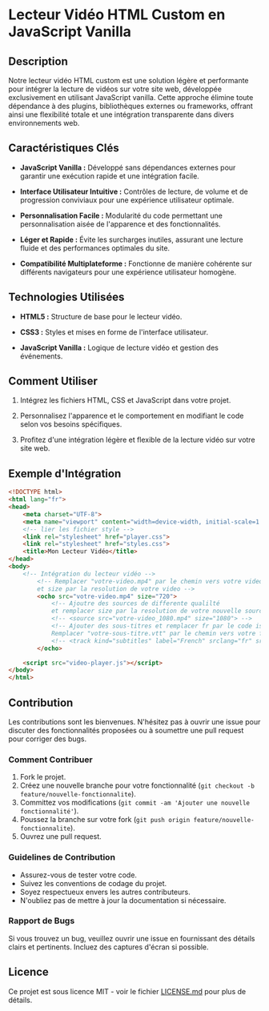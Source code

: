 # Lecteur Vidéo HTML Custom en JavaScript Vanilla

## Description

Notre lecteur vidéo HTML custom est une solution légère et performante pour intégrer la lecture de vidéos sur votre site web, développée exclusivement en utilisant JavaScript vanilla. Cette approche élimine toute dépendance à des plugins, bibliothèques externes ou frameworks, offrant ainsi une flexibilité totale et une intégration transparente dans divers environnements web.

## Caractéristiques Clés

- **JavaScript Vanilla :** Développé sans dépendances externes pour garantir une exécution rapide et une intégration facile.
  
- **Interface Utilisateur Intuitive :** Contrôles de lecture, de volume et de progression conviviaux pour une expérience utilisateur optimale.

- **Personnalisation Facile :** Modularité du code permettant une personnalisation aisée de l'apparence et des fonctionnalités.

- **Léger et Rapide :** Évite les surcharges inutiles, assurant une lecture fluide et des performances optimales du site.

- **Compatibilité Multiplateforme :** Fonctionne de manière cohérente sur différents navigateurs pour une expérience utilisateur homogène.

## Technologies Utilisées

- **HTML5 :** Structure de base pour le lecteur vidéo.
  
- **CSS3 :** Styles et mises en forme de l'interface utilisateur.
  
- **JavaScript Vanilla :** Logique de lecture vidéo et gestion des événements.

## Comment Utiliser

1. Intégrez les fichiers HTML, CSS et JavaScript dans votre projet.
   
2. Personnalisez l'apparence et le comportement en modifiant le code selon vos besoins spécifiques.

3. Profitez d'une intégration légère et flexible de la lecture vidéo sur votre site web.

## Exemple d'Intégration

```html
<!DOCTYPE html>
<html lang="fr">
<head>
    <meta charset="UTF-8">
    <meta name="viewport" content="width=device-width, initial-scale=1.0">
    <!-- lier les fichier style -->
    <link rel="stylesheet" href="player.css">
    <link rel="stylesheet" href="styles.css">
    <title>Mon Lecteur Vidéo</title>
</head>
<body>
    <!-- Intégration du lecteur vidéo -->
        <!-- Remplacer "votre-video.mp4" par le chemin vers votre video 
        et size par la resolution de votre video -->
        <ocho src="votre-video.mp4" size="720">
            <!-- Ajoutre des sources de differente qualilté 
            et remplacer size par la resolution de votre nouvelle source  -->
            <!-- <source src="votre-video_1080.mp4" size="1080"> -->
            <!-- Ajouter des sous-titres et remplacer fr par le code iso de votre langue 
            Remplacer "votre-sous-titre.vtt" par le chemin vers votre fichier vtt -->
            <!-- <track kind="subtitles" label="French" srclang="fr" src="votre-sous-titre.vtt">-->
        </ocho>

    <script src="video-player.js"></script>
</body>
</html>
```
## Contribution

Les contributions sont les bienvenues. N'hésitez pas à ouvrir une issue pour discuter des fonctionnalités proposées ou à soumettre une pull request pour corriger des bugs.

### Comment Contribuer

1. Fork le projet.
2. Créez une nouvelle branche pour votre fonctionnalité (`git checkout -b feature/nouvelle-fonctionnalite`).
3. Committez vos modifications (`git commit -am 'Ajouter une nouvelle fonctionnalité'`).
4. Poussez la branche sur votre fork (`git push origin feature/nouvelle-fonctionnalite`).
5. Ouvrez une pull request.

### Guidelines de Contribution

- Assurez-vous de tester votre code.
- Suivez les conventions de codage du projet.
- Soyez respectueux envers les autres contributeurs.
- N'oubliez pas de mettre à jour la documentation si nécessaire.

### Rapport de Bugs

Si vous trouvez un bug, veuillez ouvrir une issue en fournissant des détails clairs et pertinents. Incluez des captures d'écran si possible.

## Licence

Ce projet est sous licence MIT - voir le fichier [LICENSE.md](LICENSE.md) pour plus de détails.

